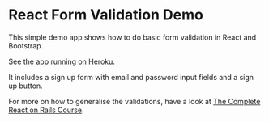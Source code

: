 # React Form Validation Demo

This simple demo app shows how to do basic form validation in React and Bootstrap.

[See the app running on Heroku](https://reactform.herokuapp.com).

It includes a sign up form with email and password input fields and a sign up button.

For more on how to generalise the validations, have a look at [The Complete React on Rails Course](learnetto.com/users/hrishio/courses/the-complete-react-on-rails-5-course).
